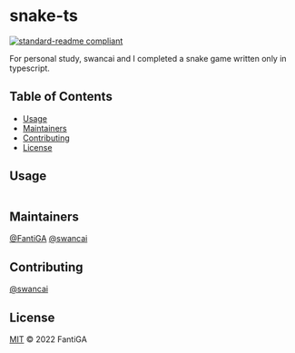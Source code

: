 # snake-ts

[![standard-readme compliant](https://img.shields.io/badge/standard--readme-OK-green.svg?style=flat-square)](https://github.com/RichardLitt/standard-readme)

For personal study, swancai and I completed a snake game written only in typescript.

## Table of Contents

- [Usage](#usage)
- [Maintainers](#maintainers)
- [Contributing](#contributing)
- [License](#license)

## Usage

```
```

## Maintainers

[@FantiGA](https://github.com/FantiGA)
[@swancai](https://github.com/swancai)

## Contributing

[@swancai](https://github.com/swancai)

## License

[MIT](LICENSE)  © 2022 FantiGA
